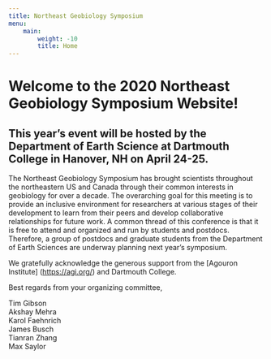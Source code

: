 ```yaml
---
title: Northeast Geobiology Symposium
menu:
    main:
        weight: -10
        title: Home
---
```


# Welcome to the 2020 Northeast Geobiology Symposium Website! ##

## This year’s event will be hosted by the Department of Earth Science at Dartmouth College in Hanover, NH on April 24-25. ###

The Northeast Geobiology Symposium has brought scientists throughout the northeastern US and Canada through their common interests in geobiology for over a decade. The overarching goal for this meeting is to provide an inclusive environment for researchers at various stages of their development to learn from their peers and develop collaborative relationships for future work. A common thread of this conference is that it is free to attend and organized and run by students and postdocs. Therefore, a group of postdocs and graduate students from the Department of Earth Sciences are underway planning next year’s symposium.

We gratefully acknowledge the generous support from the [Agouron Institute] (https://agi.org/) and Dartmouth College. 

Best regards from your organizing committee,

Tim Gibson
<br>
Akshay Mehra
<br>
Karol Faehnrich
<br>
James Busch
<br>
Tianran Zhang
<br>
Max Saylor